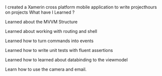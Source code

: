 I created a Xamerin cross platform mobile application to write projecthours on projects
What have I Learned ?

Learned about the MVVM Structure

Learned about working with routing and shell

Learned how to turn commands into events

Learned how to write unit tests with fluent assertions

Learned how to learned about databinding to the viewmodel

Learn how to use the camera and email.
